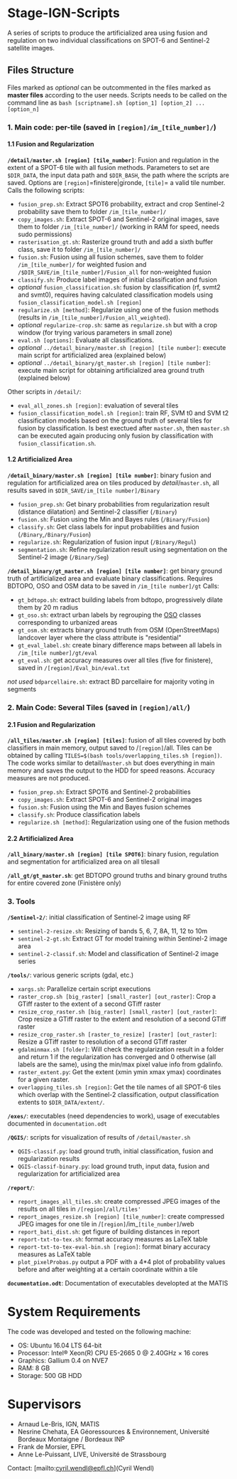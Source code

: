 # Stage-IGN-Scripts
A series of scripts to produce the artificialized area using fusion and regulation on two individual classifications on SPOT-6 and Sentinel-2 satellite images.

## Files Structure
Files marked as _optional_ can be outcommented in the files marked as **master files** according to the user needs. Scripts needs to be called on the command line as `bash [scriptname].sh [option_1] [option_2] ... [option_n]`

### 1. Main code: per-tile (saved in `[region]/im_[tile_number]/`)
#### 1.1 Fusion and Regularization
**`/detail/master.sh [region] [tile_number]`**: Fusion and regulation in the extent of a SPOT-6 tile with all fusion methods. Parameters to set are `$DIR_DATA`, the input data path and `$DIR_BASH`, the path where the scripts are saved. Options are `[region]`=finistere|gironde, `[tile]`= a valid tile number. Calls the following scripts:
- `fusion_prep.sh`:  Extract SPOT6 probability, extract and crop Sentinel-2 probability save them to folder `/im_[tile_number]/`
- `copy_images.sh`: Extract SPOT-6 and Sentinel-2 original images, save them to  folder `/im_[tile_number]/` (working in RAM for speed, needs sudo permissions)
- `rasterisation_gt.sh`: Rasterize ground truth and add a sixth buffer class, save it to  folder `/im_[tile_number]/`
- `fusion.sh`: Fusion using all fusion schemes, save them to folder `/im_[tile_number]/` for weighted fusion and `/$DIR_SAVE/im_[tile_number]/Fusion_all` for non-weighted fusion
- `classify.sh`: Produce label images of initial classification and fusion
- _optional_ `fusion_classification.sh`: fusion by classification (rf, svmt2 and svmt0), requires having calculated classification models using `fusion_classification_model.sh [region]`
- `regularize.sh [method]`: Regularize using one of the fusion methods (results in `/im_[tile_number]/Fusion_all_weighted`).
- _optional_ `regularize-crop.sh`: same as `regularize.sh` but with a crop window (for trying various parameters in small zone)
- `eval.sh [options]`: Evaluate all classifications. 
- _optional_ `../detail_binary/master.sh [region] [tile number]`: execute main script for artificialized area (explained below)
- _optional_ `../detail_binary/gt_master.sh [region] [tile number]`: execute main script for obtaining artificialized area ground truth (explained below)

Other scripts in `/detail/`:
- `eval_all_zones.sh [region]`: evaluation of several tiles
- `fusion_classification_model.sh [region]`: train RF, SVM t0 and SVM t2 classification models based on the ground truth of several tiles for fusion by classification. Is best exectued after `master.sh`, then `master.sh` can be executed again producing only fusion by classification with `fusion_classification.sh`.


#### 1.2 Artificialized Area
**`/detail_binary/master.sh [region] [tile number]`**: binary fusion and regulation for artificialized area on tiles produced by _detail_/`master.sh`, all results saved in `$DIR_SAVE/im_[tile number]/Binary`
- `fusion_prep.sh`:  Get binary probabilities from regularization result (distance dilatation) and Sentinel-2 classifier (`/Binary`)
- `fusion.sh`: Fusion using the Min and Bayes rules (`/Binary/Fusion`)
- `classify.sh`: Get class labels for input probabilities and fusion (`/Binary`,`/Binary/Fusion`)
- `regularize.sh`: Regularization of fusion input (`/Binary/Regul`)
- `segmentation.sh`: Refine regularization result using segmentation on the Sentinel-2 image (`/Binary/Seg`)

**`/detail_binary/gt_master.sh [region] [tile number]`**: get binary ground truth of artificialized area and evaluate binary 
classifications. Requires BDTOPO, OSO and OSM data to be saved in `/im_[tile number]/gt` Calls:
- `gt_bdtopo.sh`: extract building labels from bdtopo, progressively dilate them by 20 m radius 
- `gt_oso.sh`: extract urban labels by regrouping the [OSO](http://osr-cesbio.ups-tlse.fr/~oso/) classes corresponding to urbanized areas
- `gt_osm.sh`: extracts binary ground truth from OSM (OpenStreetMaps) landcover layer where the class attribute is "residential"
- `gt_eval_label.sh`: create binary difference maps between all labels in `/im_[tile number]/gt/eval`
- `gt_eval.sh`: get accuracy measures over all tiles (five for finistere), saved in `/[region]/Eval_bin/eval.txt`

_not used_ `bdparcellaire.sh`: extract BD parcellaire for majority voting in segments

### 2. Main Code: Several Tiles  (saved in `[region]/all/`)
#### 2.1 Fusion and Regularization
**`/all_tiles/master.sh [region] [tiles]`**: fusion of all tiles covered by both classifiers in main memory, output saved to /`[region]`/all. Tiles can be obtained by calling `TILES=$(bash tools/overlapping_tiles.sh [region])`. The code works similar to detail/`master.sh` but does everything in main memory and saves the output to the HDD for speed reasons. Accuracy measures are not produced.
- `fusion_prep.sh`:  Extract SPOT6 and Sentinel-2 probabilities
- `copy_images.sh`: Extract SPOT-6 and Sentinel-2 original images
- `fusion.sh`: Fusion using the Min and Bayes fusion schemes
- `classify.sh`: Produce classification labels
- `regularize.sh [method]`: Regularization using one of the fusion methods

#### 2.2 Artificialized Area
**`/all_binary/master.sh [region] [tile SPOT6]`**: binary fusion, regulation and segmentation for artificialized area on all tilesall

**`/all_gt/gt_master.sh`**: get BDTOPO ground truths and binary ground truths for entire covered zone (Finistère only)

### 3. Tools
**`/Sentinel-2/`**: initial classification of Sentinel-2 image using RF
- `sentinel-2-resize.sh`: Resizing of bands 5, 6, 7, 8A, 11, 12 to 10m
- `sentinel-2-gt.sh`: Extract GT for model training within Sentinel-2 image area
- `sentinel-2-classif.sh`: Model and classification of Sentinel-2 image series

**`/tools/`**: various generic scripts (gdal, etc.)
- `xargs.sh`: Parallelize certain script executions
- `raster_crop.sh [big_raster] [small_raster] [out_raster]`: Crop a GTiff raster to the extent of a second GTiff raster
- `resize_crop_raster.sh [big_raster] [small_raster] [out_raster]`: Crop resize a GTiff raster to the extent and resolution of a second GTiff raster
- `resize_crop_raster.sh [raster_to_resize] [raster] [out_raster]`: Resize a GTiff raster to resolution of a second GTiff raster
- `gdalminmax.sh [folder]`: Will check the regularization result in a folder and return 1 if the regularization  has converged and 0 otherwise (all labels are the same), using the min/max pixel value info from gdalinfo.
- `raster_extent.py`: Get the extent (xmin ymin xmax ymax) coordinates for a given raster.
- `overlapping_tiles.sh [region]`: Get the tile names of all SPOT-6 tiles which overlap with the Sentinel-2 classification, output classification extents to `$DIR_DATA/extent/`.

**`/exes/`**: executables (need dependencies to work), usage of executables documented in `documentation.odt`

**`/QGIS/`**: scripts for visualization of results of `/detail/master.sh`
- `QGIS-classif.py`: load ground truth, initial classification, fusion and regularization results
- `QGIS-classif-binary.py`: load ground truth, input data, fusion and regularization for artificialized area 

**`/report/`**: 
- `report_images_all_tiles.sh`: create compressed JPEG images of the results on all tiles in `/[region]/all/tiles'`
- `report_images_resize.sh [region] [tile_number]`: create compressed JPEG images for one tile in /`[region]`/im_`[tile_number]`/web
- `report_bati_dist.sh`: get figure of building distances in report
- `report-txt-to-tex.sh`: format accuracy measures as LaTeX table
- `report-txt-to-tex-eval-bin.sh [region]`: format binary accuracy measures as LaTeX table
- `plot_pixelProbas.py` output a PDF with a 4\*4 plot of probability values before and after weighting at a certain coordinate within a tile

**`documentation.odt`**: Documentation of executables developted at the MATIS

# System Requirements
The code was developed and tested on the following machine:
- OS: Ubuntu 16.04 LTS 64-bit
- Processor: Intel® Xeon(R) CPU E5-2665 0 @ 2.40GHz × 16 cores
- Graphics: Gallium 0.4 on NVE7
- RAM: 8 GB
- Storage: 500 GB HDD

# Supervisors
- Arnaud Le-Bris, IGN, MATIS
- Nesrine Chehata, EA Géoressources & Environnement, Université Bordeaux Montaigne / Bordeaux INP
- Frank de Morsier, EPFL
- Anne Le-Puissant, LIVE, Université de Strassbourg

Contact: [mailto:cyril.wendl@epfl.ch](Cyril Wendl)
